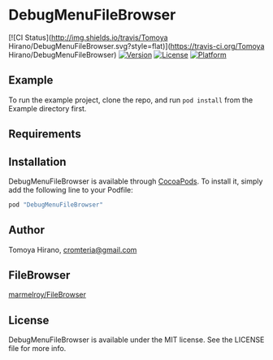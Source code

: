 # DebugMenuFileBrowser

[![CI Status](http://img.shields.io/travis/Tomoya Hirano/DebugMenuFileBrowser.svg?style=flat)](https://travis-ci.org/Tomoya Hirano/DebugMenuFileBrowser)
[![Version](https://img.shields.io/cocoapods/v/DebugMenuFileBrowser.svg?style=flat)](http://cocoapods.org/pods/DebugMenuFileBrowser)
[![License](https://img.shields.io/cocoapods/l/DebugMenuFileBrowser.svg?style=flat)](http://cocoapods.org/pods/DebugMenuFileBrowser)
[![Platform](https://img.shields.io/cocoapods/p/DebugMenuFileBrowser.svg?style=flat)](http://cocoapods.org/pods/DebugMenuFileBrowser)

## Example

To run the example project, clone the repo, and run `pod install` from the Example directory first.

## Requirements

## Installation

DebugMenuFileBrowser is available through [CocoaPods](http://cocoapods.org). To install
it, simply add the following line to your Podfile:

```ruby
pod "DebugMenuFileBrowser"
```

## Author

Tomoya Hirano, cromteria@gmail.com

## FileBrowser

[marmelroy/FileBrowser](https://github.com/marmelroy/FileBrowser)

## License

DebugMenuFileBrowser is available under the MIT license. See the LICENSE file for more info.
